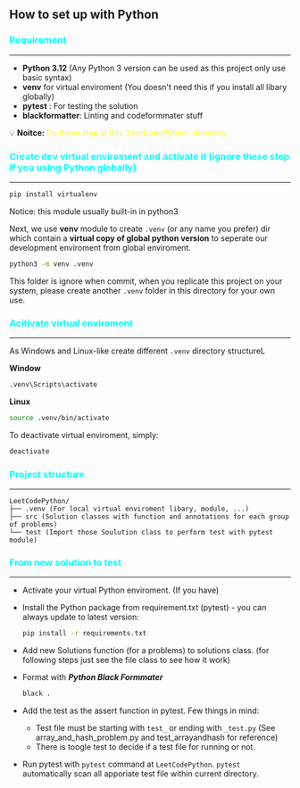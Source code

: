 ## How to set up with Python

### <span style="color: cyan;">Requirement</span>

---

- **Python 3.12** (Any Python 3 version can be used as this project only use basic syntax)
- **venv** for virtual enviroment (You doesn't need this if you install all libary globally)
- **pytest** : For testing the solution
- **blackformatter**: Linting and codeformmater stuff

💡 **Noitce:** <span style="color: yellow;">Do those step at this 'LeetCodePython' directory</span>

### <span style="color: cyan;">Create dev virtual enviroment and activate it (ignore these step if you using Python globally)</span>

---

```bash
pip install virtualenv
```

Notice: this module usually built-in in python3

Next, we use **venv** module to create `.venv` (or any name you prefer) dir which contain a **virtual copy of global python version** to seperate our development enviroment from global enviroment.

```bash
python3 -m venv .venv
```

This folder is ignore when commit, when you replicate this project on your system, please create another `.venv` folder in this directory for your own use.

### <span style="color: cyan;">Acitivate virtual enviroment</span>

---

As Windows and Linux-like create different `.venv` directory structureL

**Window**

```bash
.venv\Scripts\activate
```

**Linux**

```bash
source .venv/bin/activate
```

To deactivate virtual enviroment, simply:

```bash
deactivate
```

### <span style="color: cyan;">Project structure</span>

---

```ASCII
LeetCodePython/
├── .venv (For local virtual enviroment libary, module, ...)
├── src (Solution classes with function and annotations for each group of problems)
└── test (Import those Soulution class to perform test with pytest module)
```

### <span style="color: cyan;">From new solution to test</span>

---

- Activate your virtual Python enviroment. (If you have)
- Install the Python package from requirement.txt (pytest) - you can always update to latest version:
  ```bash
  pip install -r requirements.txt
  ```
- Add new Solutions function (for a problems) to solutions class. (for following steps just see the file class to see how it work)
- Format with **_Python Black Formmater_**

  ```bash
  black .
  ```

- Add the test as the assert function in pytest. Few things in mind:

  - Test file must be starting with `test_` or ending with `_test.py` (See array_and_hash_problem.py and test_arrayandhash for reference)
  - There is toogle test to decide if a test file for running or not.

- Run pytest with `pytest` command at `LeetCodePython`. `pytest` automatically scan all apporiate test file within current directory.
